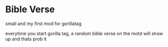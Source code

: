 # Bible Verse
small and my first mod for gorillatag

everytime you start gorilla tag, a random bible verse on the motd will show up
and thats prob it
